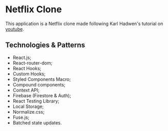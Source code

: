 # Netflix Clone

This application is a Netflix clone made following Karl Hadwen's tutorial on [youtube](https://www.youtube.com/watch?v=x_EEwGe-a9o&ab_channel=KarlHadwen). 

## Technologies & Patterns
- React.js;
- React-router-dom;
- React Hooks;
- Custom Hooks;
- Styled Components Macro;
- Compound components;
- Context API;
- Firebase (Firestore & Auth);
- React Testing Library;
- Local Storage;
- Normalize.css;
- Fuse.js;
- Batched state updates.